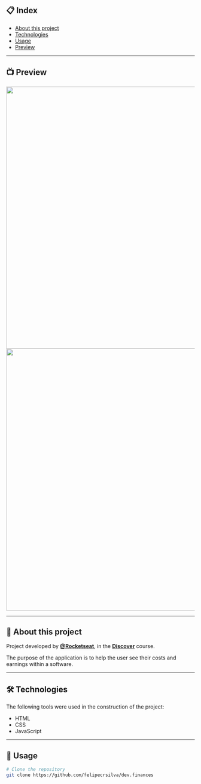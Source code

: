 ## 📋 Index

- [About this project](#-About-this-project)
- [Technologies](#-Technologies)
- [Usage](#-Usage)
- [Preview](#-Preview)

---

## 📺 Preview

<p align="center">
  <img src="https://ik.imagekit.io/4d2zqchevzp/Screenshot__69__m9A81Su6th.png" width="700" >
  <img src="https://ik.imagekit.io/4d2zqchevzp/Screenshot__71__oF2P7BSxd.png" width="700" >
</p>

---

## 📖 About this project

Project developed by **[@Rocketseat](https://github.com/Rocketseat)**, in the **[Discover](https://app.rocketseat.com.br/discover)** course.

The purpose of the application is to help the user see their costs and earnings within a software.

---

## 🛠 Technologies

The following tools were used in the construction of the project:

- HTML
- CSS
- JavaScript

---

## 👷 Usage

```bash
# Clone the repository
git clone https://github.com/felipecrsilva/dev.finances
